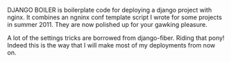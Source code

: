 DJANGO BOILER is boilerplate code for deploying a django project with nginx.
It combines an ngninx conf template script I wrote for some projects in summer 2011. They are now polished up for your gawking pleasure.

A lot of the settings tricks are borrowed from django-fiber. Riding that pony!
Indeed this is the way that I will make most of my deployments from now on.
